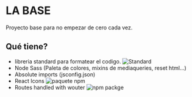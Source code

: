 # LA BASE

Proyecto base para no empezar de cero cada vez.

## Qué tiene?

- libreria standard para formatear el codigo.
  ![Standard](https://www.npmjs.com/package/standard)
- Node Sass (Paleta de colores, mixins de mediaqueries, reset html...)
- Absolute imports (jsconfig.json)
- React Icons ![paquete npm](https://react-icons.github.io/react-icons/)
- Routes handled with wouter ![npm packge](https://www.npmjs.com/package/wouter)
